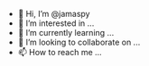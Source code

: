 - 👋 Hi, I’m @jamaspy
- 👀 I’m interested in ...
- 🌱 I’m currently learning ...
- 💞️ I’m looking to collaborate on ...
- 📫 How to reach me ...

<!---
jamaspy/jamaspy is a ✨ special ✨ repository because its `README.md` (this file) appears on your GitHub profile.
You can click the Preview link to take a look at your changes.
--->
